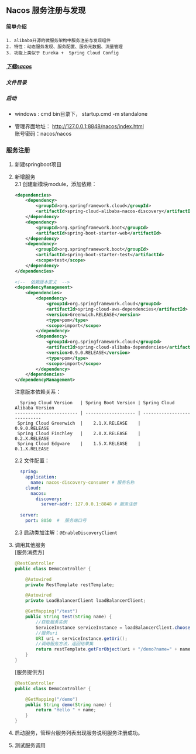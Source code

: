 ## Nacos 服务注册与发现

#### 简单介绍

	1. alibaba开源的微服务架构中服务注册与发现组件
	2. 特性：动态服务发现、服务配置、服务元数据、流量管理
	3. 功能上类似于 Eureka +  Spring Cloud Config
	
##### [下载nacos](https://github.com/alibaba/nacos/releases)

##### 文件目录


 
##### 启动

   - windows : cmd bin目录下， startup.cmd -m standalone

   - 管理界面地址： http://127.0.0.1:8848/nacos/index.html  
	 账号密码：nacos/nacos

### 服务注册

   1. 新建springboot项目
   2. 新增服务  
      2.1 创建新模块module，添加依赖：
      ```xml
      <dependencies>
          <dependency>
              <groupId>org.springframework.cloud</groupId>
              <artifactId>spring-cloud-alibaba-nacos-discovery</artifactId>
          </dependency>
          <dependency>
              <groupId>org.springframework.boot</groupId>
              <artifactId>spring-boot-starter-web</artifactId>
          </dependency>
          <dependency>
              <groupId>org.springframework.boot</groupId>
              <artifactId>spring-boot-starter-test</artifactId>
              <scope>test</scope>
          </dependency>
      </dependencies>
       
      <!--  依赖版本定义  -->
      <dependencyManagement>
          <dependencies>
              <dependency>
                  <groupId>org.springframework.cloud</groupId>
                  <artifactId>spring-cloud-aws-dependencies</artifactId>
                  <version>Greenwich.RELEASE</version>
                  <type>pom</type>
                  <scope>import</scope>
              </dependency>
              <dependency>
                  <groupId>org.springframework.cloud</groupId>
                  <artifactId>spring-cloud-alibaba-dependencies</artifactId>
                  <version>0.9.0.RELEASE</version>
                  <type>pom</type>
                  <scope>import</scope>
              </dependency>
          </dependencies>
      </dependencyManagement>
      ```
      注意版本依赖关系：
              
            Spring Cloud Version   | Spring Boot Version | Spring Cloud Alibaba Version
          ------------------------ | ------------------- | ----------------------------
           Spring Cloud Greenwich  |    2.1.X.RELEASE    |       0.9.0.RELEASE
           Spring Cloud Finchley   |    2.0.X.RELEASE    |       0.2.X.RELEASE
           Spring Cloud Edgware    |    1.5.X.RELEASE    |       0.1.X.RELEASE
               
      2.2 文件配置：
      ```yaml
        spring:
          application:
            name: nacos-discovery-consumer # 服务名称
          cloud:
            nacos:
              discovery:
                server-addr: 127.0.0.1:8848 # 服务注册
        
        server:
          port: 8050  #  服务端口号
      ```
      2.3 启动类加注解：`@EnableDiscoveryClient       `  
   3. 调用其他服务  
      [服务消费方] 
      ```java
      @RestController
      public class DemoController {
      
          @Autowired
          private RestTemplate restTemplate;
      
          @Autowired
          private LoadBalancerClient loadBalancerClient;
      
          @GetMapping("/test")
          public String test(String name) {
              //获取服务实例
              ServiceInstance serviceInstance = loadBalancerClient.choose("nacos-discovery-provider");
              //服务uri
              URI uri = serviceInstance.getUri();
              //调用服务方法，返回结果集
              return restTemplate.getForObject(uri + "/demo?name=" + name,String.class);
          }
      }   
      ``` 
      [服务提供方]
      ```java
      @RestController
      public class DemoController {
      
          @GetMapping("/demo")
          public String demo(String name) {
              return "Hello " + name;
          }
      }
      ``` 
   4. 启动服务，管理台服务列表出现服务说明服务注册成功。
   5. 测试服务调用
